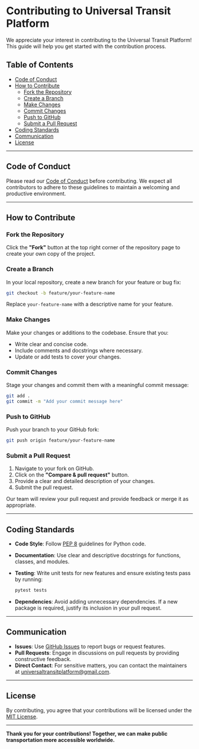 # Contributing to Universal Transit Platform

We appreciate your interest in contributing to the Universal Transit Platform! This guide will help you get started with the contribution process.

## Table of Contents

- [Code of Conduct](#code-of-conduct)
- [How to Contribute](#how-to-contribute)
  - [Fork the Repository](#fork-the-repository)
  - [Create a Branch](#create-a-branch)
  - [Make Changes](#make-changes)
  - [Commit Changes](#commit-changes)
  - [Push to GitHub](#push-to-github)
  - [Submit a Pull Request](#submit-a-pull-request)
- [Coding Standards](#coding-standards)
- [Communication](#communication)
- [License](#license)

---

## Code of Conduct

Please read our [Code of Conduct](CODE_OF_CONDUCT.md) before contributing. We expect all contributors to adhere to these guidelines to maintain a welcoming and productive environment.

---

## How to Contribute

### Fork the Repository

Click the **"Fork"** button at the top right corner of the repository page to create your own copy of the project.

### Create a Branch

In your local repository, create a new branch for your feature or bug fix:

```bash
git checkout -b feature/your-feature-name
```

Replace `your-feature-name` with a descriptive name for your feature.

### Make Changes

Make your changes or additions to the codebase. Ensure that you:

- Write clear and concise code.
- Include comments and docstrings where necessary.
- Update or add tests to cover your changes.

### Commit Changes

Stage your changes and commit them with a meaningful commit message:

```bash
git add .
git commit -m "Add your commit message here"
```

### Push to GitHub

Push your branch to your GitHub fork:

```bash
git push origin feature/your-feature-name
```

### Submit a Pull Request

1. Navigate to your fork on GitHub.
2. Click on the **"Compare & pull request"** button.
3. Provide a clear and detailed description of your changes.
4. Submit the pull request.

Our team will review your pull request and provide feedback or merge it as appropriate.

---

## Coding Standards

- **Code Style**: Follow [PEP 8](https://www.python.org/dev/peps/pep-0008/) guidelines for Python code.
- **Documentation**: Use clear and descriptive docstrings for functions, classes, and modules.
- **Testing**: Write unit tests for new features and ensure existing tests pass by running:

  ```bash
  pytest tests
  ```

- **Dependencies**: Avoid adding unnecessary dependencies. If a new package is required, justify its inclusion in your pull request.

---

## Communication

- **Issues**: Use [GitHub Issues](https://github.com/yourusername/universal-transit-platform/issues) to report bugs or request features.
- **Pull Requests**: Engage in discussions on pull requests by providing constructive feedback.
- **Direct Contact**: For sensitive matters, you can contact the maintainers at [universaltransitplatform@gmail.com](mailto:universaltransitplatform@gmail.com).

---

## License

By contributing, you agree that your contributions will be licensed under the [MIT License](LICENSE).

---

**Thank you for your contributions! Together, we can make public transportation more accessible worldwide.**